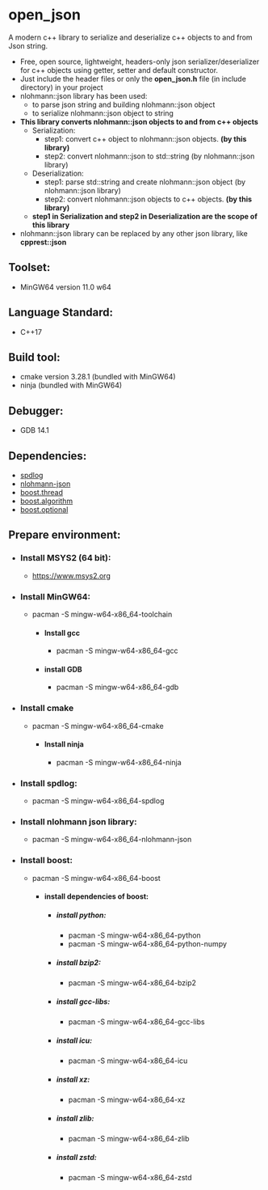 # open_json
A modern c++ library to serialize and deserialize c++ objects to and from Json string.
* Free, open source, lightweight, headers-only json serializer/deserializer for c++ objects using getter, setter and default constructor.
* Just include the header files or only the <b>open_json.h</b> file (in include directory) in your project
* nlohmann::json library has been used:
  * to parse json string and building nlohmann::json object
  * to serialize nlohmann::json object to string
* <b>This library converts nlohmann::json objects to and from c++ objects</B>
  * Serialization:
    * step1: convert c++ object to nlohmann::json objects. <b>(by this library)</b>
    * step2: convert nlohmann::json to std::string (by nlohmann::json library)
  * Deserialization:
    * step1: parse std::string and create nlohmann::json object (by nlohmann::json library)
    * step2: convert nlohmann::json objects to c++ objects. <b>(by this library)</b>
  * <b>step1 in Serialization and step2 in Deserialization are the scope of this library</b>
* nlohmann::json library can be replaced by any other json library, like <b>cpprest::json</b>

## Toolset:
* MinGW64 version 11.0 w64

## Language Standard:
* C++17

## Build tool:
* cmake version 3.28.1 (bundled with MinGW64)
* ninja (bundled with MinGW64)

## Debugger:
* GDB 14.1

## Dependencies:
* <a href="https://github.com/gabime/spdlog">spdlog</a>
* <a href="https://github.com/nlohmann/json">nlohmann-json</a>
* <a href="https://github.com/boostorg/boost">boost.thread</a>
* <a href="https://github.com/boostorg/boost">boost.algorithm</a>
* <a href="https://github.com/boostorg/boost">boost.optional</a>

## Prepare environment:

* ### Install MSYS2 (64 bit):
  * https://www.msys2.org

* ### Install MinGW64:
  * pacman -S mingw-w64-x86_64-toolchain

    * #### Install gcc
      * pacman -S mingw-w64-x86_64-gcc
    
    * #### install GDB
      * pacman -S mingw-w64-x86_64-gdb

* ### Install cmake
  * pacman -S mingw-w64-x86_64-cmake

     * #### Install ninja
       * pacman -S mingw-w64-x86_64-ninja
  
* ### Install spdlog:
  * pacman -S mingw-w64-x86_64-spdlog
 
* ### Install nlohmann json library:
  * pacman -S mingw-w64-x86_64-nlohmann-json

* ### Install boost:
  * pacman -S mingw-w64-x86_64-boost
    * #### install dependencies of boost:
      * ##### install python:
        * pacman -S mingw-w64-x86_64-python
        * pacman -S mingw-w64-x86_64-python-numpy
      * ##### install bzip2:
        * pacman -S mingw-w64-x86_64-bzip2
      * ##### install gcc-libs:
        * pacman -S mingw-w64-x86_64-gcc-libs
      * ##### install icu:
        * pacman -S mingw-w64-x86_64-icu
      * ##### install xz:
        * pacman -S mingw-w64-x86_64-xz
      * ##### install zlib:
        * pacman -S mingw-w64-x86_64-zlib
      * ##### install zstd:
        * pacman -S mingw-w64-x86_64-zstd
